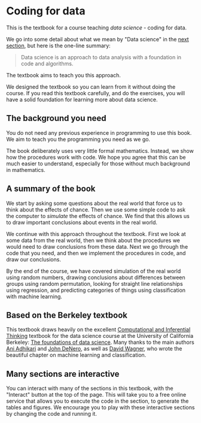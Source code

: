 # Coding for data

This is the textbook for a course teaching _data science_ - coding for data.

We go into some detail about what we mean by "Data science" in the [next
section](what-is-data-science), but here is the one-line summary:

> Data science is an approach to data analysis with a foundation in code
> and algorithms.

The textbook aims to teach you this approach.

We designed the textbook so you can learn from it without doing the course. If
you read this textbook carefully, and do the exercises, you will have a solid
foundation for learning more about data science.

## The background you need

You do not need any previous experience in programming to use this book. We
aim to teach you the programming you need as we go.

The book deliberately uses very little formal mathematics. Instead, we show
how the procedures work with code. We hope you agree that this can be much
easier to understand, especially for those without much background in
mathematics.

## A summary of the book

We start by asking some questions about the real world that force us to think
about the effects of chance. Then we use some simple code to ask the computer
to _simulate_ the effects of chance. We find that this allows us to draw
important conclusions about events in the real world.

We continue with this approach throughout the textbook. First we look at some
data from the real world, then we think about the procedures we would need to
draw conclusions from these data. Next we go through the code that you need,
and then we implement the procedures in code, and draw our conclusions.

By the end of the course, we have covered simulation of the real world using
random numbers, drawing conclusions about differences between groups using
random permutation, looking for straight line relationships using regression,
and predicting categories of things using classification with machine learning.

## Based on the Berkeley textbook

This textbook draws heavily on the excellent [Computational and Inferential
Thinking](https://www.inferentialthinking.com) textbook for the data science
course at the University of California Berkeley: [The foundations of data
science](http://data8.org/). Many thanks to the main authors [Ani
Adhikari](http://statistics.berkeley.edu/people/ani-adhikari) and [John
DeNero](http://denero.org), as well as [David
Wagner](https://www.cs.berkeley.edu/~daw), who wrote the beautiful chapter on
machine learning and classification.

## Many sections are interactive

You can interact with many of the sections in this textbook, with the
"Interact" button at the top of the page. This will take you to a free online
service that allows you to execute the code in the section, to generate the
tables and figures. We encourage you to play with these interactive sections
by changing the code and running it.
